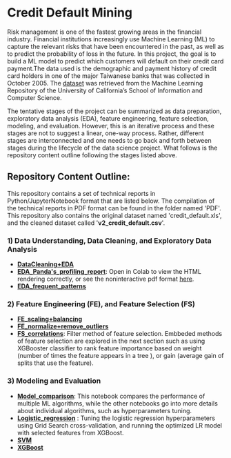 # Credit Default Mining  
Risk management is one of the fastest growing areas in the financial industry. Financial institutions increasingly use Machine Learning (ML) to capture the relevant risks that have been encountered in the past, as well as to predict the probability of loss in the future. In this project, the goal is to build a ML model to predict which customers will default on their credit card payment.The data used is the demographic and payment history of credit card holders in one of the major Taiwanese banks that was collected in October 2005. The [dataset](https://archive.ics.uci.edu/ml/datasets/default+of+credit+card+clients) was retrieved from the Machine Learning Repository of the University of California’s School of Information and Computer Science.

The tentative stages of the project can be summarized as data preparation, exploratory data analysis (EDA), feature engineering, feature selection, modeling, and evaluation. However, this is an iterative process and these stages are not to suggest a linear, one-way process. Rather, different stages are interconnected and one needs to go back and forth between stages during the lifecycle of the data science project. What follows is the repository content outline following the stages listed above.
## Repository Content Outline:
This repository contains a set of technical reports in Python/JupyterNotebook format that are listed below. The compilation of the technical reports in PDF format can be found in the folder named 'PDF'. This repository also contains the original dataset named 'credit_default.xls', and the cleaned dataset called '**v2_credit_default.csv**'.
### 1) Data Understanding, Data Cleaning, and Exploratory Data Analysis
- [**DataCleaning+EDA**](https://github.com/RozitaAbdoli/credit_default_mining/blob/main/DataCleaning%2BEDA.ipynb)  
- [**EDA_Panda's_profiling_report**](https://github.com/RozitaAbdoli/credit_default_mining/blob/main/EDA_Panda's_profiling_report.ipynb): Open in Colab to view the HTML rendering correctly, or see the noninteractive pdf format [here](https://github.com/RozitaAbdoli/credit_default_mining/blob/main/PDF/Pandas_profiling_report.pdf).
- [**EDA_frequent_patterns**](https://github.com/RozitaAbdoli/credit_default_mining/blob/main/EDA_frequent_patterns.ipynb)
### 2) Feature Engineering (FE), and Feature Selection (FS)
- [**FE_scaling+balancing**](https://github.com/RozitaAbdoli/credit_default_mining/blob/main/FE_scaling%2Bbalancing.ipynb)
- [**FE_normalize+remove_outliers**](https://github.com/RozitaAbdoli/credit_default_mining/blob/main/FE_normalize%2Bremove_outliers.ipynb)
- [**FS_correlations**](https://github.com/RozitaAbdoli/credit_default_mining/blob/main/FS_correlations.ipynb): Filter method of feature selection. Embbeded methods of feature selection are explored in the next section such as using XGBooster classifier to rank feature importance based on weight (number of times the feature appears in a tree ), or gain (average gain of splits that use the feature). 
### 3) Modeling and Evaluation
- [**Model_comparison**](https://github.com/RozitaAbdoli/credit_default_mining/blob/main/Model_comparison.ipynb): This notebook compares the performance of multiple ML algorithms, while the other notebooks go into more details about individual algorithms, such as hyperparameters tuning.
- [**Logistic_regression**](https://github.com/RozitaAbdoli/credit_default_mining/blob/main/Logistic_regression.ipynb) : Tuning the logistic regression hyperparameters using Grid Search cross-validation, and running the optimized LR model with selected features from XGBoost.
- [**SVM**](https://github.com/RozitaAbdoli/credit_default_mining/blob/main/SVM.ipynb)
- [**XGBoost**](https://github.com/RozitaAbdoli/credit_default_mining/blob/main/XGBoost.ipynb)
